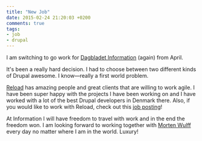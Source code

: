 ```yaml
---
title: "New Job"
date: 2015-02-24 21:20:03 +0200
comments: true
tags:
- job
- drupal
---
```


I am switching to go work for [Dagbladet Information](http://www.information.dk) (again) from April.

It's been a really hard decision. I had to choose between two different kinds of Drupal awesome. I know&mdash;really a first world problem.

[Reload](http://reload.dk) has amazing people and great clients that are willing to work agile. I have been super happy with the projects I have been working on and I have worked with a lot of the best Drupal developers in Denmark there. Also, if you would like to work with Reload, check out this [job posting](http://reload.dk/job/erfaren-drupal-udvikler)!

At Information I will have freedom to travel with work and in the end the freedom won. I am looking forward to working together with [Morten Wulff](https://twitter.com/nidhug) every day no matter where I am in the world. Luxury!

